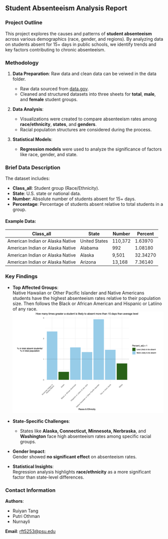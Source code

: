 ## **Student Absenteeism Analysis Report**

### **Project Outline**
This project explores the causes and patterns of **student absenteeism** across various demographics (race, gender, and regions). By analyzing data on students absent for 15+ days in public schools, we identify trends and key factors contributing to chronic absenteeism.

### **Methodology**
1. **Data Preparation**:
Raw data and clean data can be veiwed in the data folder.
   - Raw data sourced from [data.gov](https://catalog.data.gov/dataset/student-absenteeism-b0fcc).
   - Cleaned and structured datasets into three sheets for **total**, **male**, and **female** student groups.

2. **Data Analysis**:
   - Visualizations were created to compare absenteeism rates among **race/ethnicity**, **states**, and **genders**.
   - Racial population structures are considered during the process.

3. **Statistical Models**:
   - **Regression models** were used to analyze the significance of factors like race, gender, and state.

### **Brief Data Description**
The dataset includes:
- **Class_all**: Student group (Race/Ethnicity).
- **State**: U.S. state or national data.
- **Number**: Absolute number of students absent for 15+ days.
- **Percentage**: Percentage of students absent relative to total students in a group.

#### Example Data:
| Class_all                        | State         | Number  | Percent |
|----------------------------------|---------------|---------|---------|
| American Indian or Alaska Native | United States | 110,372 | 1.63970 |
| American Indian or Alaska Native | Alabama       | 992     | 1.08180 |
| American Indian or Alaska Native | Alaska        | 9,501   | 32.34270|
| American Indian or Alaska Native | Arizona       | 13,168  | 7.36140 |

### **Key Findings**
- **Top Affected Groups**:  
   Native Hawaiian or Other Pacific Islander and Native Americans students have the highest absenteeism rates relative to their population size. Then follows the  Black or African American and Hispanic or Latiino of any race.
  ![Top affected groups](graphs/WechatIMG147.jpg)
 
- **State-Specific Challenges**:
   - States like **Alaska, Connecticut, Minnesota, Nerbraska**, and **Washington** face high absenteeism rates among specific racial groups.
- **Gender Impact**:  
   Gender showed **no significant effect** on absenteeism rates.
- **Statistical Insights**:  
   Regression analysis highlights **race/ethnicity** as a more significant factor than state-level differences.

### **Contact Information**
**Authors**:  
- Ruiyan Tang  
- Putri Othman  
- Nurnayli  

**Email**: rft5253@psu.edu
